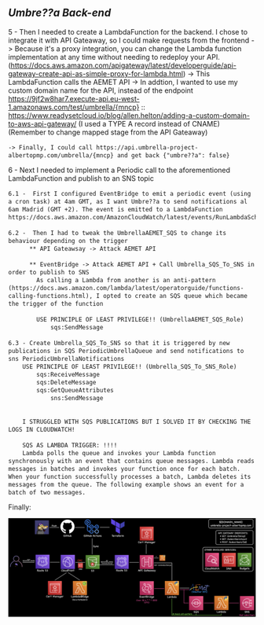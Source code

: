 ## *Umbre??a Back-end*

5 - Then I needed to create a LambdaFunction for the backend. I chose to integrate it with API Gateaway, so I could make requests from the frontend ->  Because it's a proxy integration, you can change the Lambda function implementation at any time without needing to redeploy your API.
	(https://docs.aws.amazon.com/apigateway/latest/developerguide/api-gateway-create-api-as-simple-proxy-for-lambda.html)
	-> This LambdaFunction calls the AEMET API
	-> In addtion, I wanted to use my custom domain name for the API, instead of the endpoint https://9jf2w8har7.execute-api.eu-west-1.amazonaws.com/test/umbrella/{mncp}
		:: https://www.readysetcloud.io/blog/allen.helton/adding-a-custom-domain-to-aws-api-gateway/
		(I used a TYPE A record instead of CNAME)
		(Remember to change mapped stage from the API Gateaway)

	-> Finally, I could call https://api.umbrella-project-albertopmp.com/umbrella/{mncp} and get back {"umbre??a": false}


6 -  Next I needed to implement a Periodic call to the aforementioned LambdaFunction and publish to an SNS topic

	6.1 -  First I configured EventBridge to emit a periodic event (using a cron task) at 4am GMT, as I want Umbre??a to send notifications al 6am Madrid (GMT +2). The event is emitted to a LambdaFunction
	https://docs.aws.amazon.com/AmazonCloudWatch/latest/events/RunLambdaSchedule.html

	6.2 -  Then I had to tweak the UmbrellaAEMET_SQS to change its behaviour depending on the trigger
		  ** API Gateawsay -> Attack AEMET API
		
	 	  ** EventBridge -> Attack AEMET API + Call Umbrella_SQS_To_SNS in order to publish to SNS
			As calling a Lambda from another is an anti-pattern (https://docs.aws.amazon.com/lambda/latest/operatorguide/functions-calling-functions.html), I opted to create an SQS queue which became the trigger of the function

			USE PRINCIPLE OF LEAST PRIVILEGE!! (UmbrellaAEMET_SQS_Role)
				sqs:SendMessage

	6.3 - Create Umbrella_SQS_To_SNS so that it is triggered by new publications in SQS PeriodicUmbrellaQueue and send notifications to sns PeriodicUmbrellaNotifications
		USE PRINCIPLE OF LEAST PRIVILEGE!! (Umbrella_SQS_To_SNS_Role)
			sqs:ReceiveMessage
			sqs:DeleteMessage
			sqs:GetQueueAttributes
				sns:SendMessage


		I STRUGGLED WITH SQS PUBLICATIONS BUT I SOLVED IT BY CHECKING THE LOGS IN CLOUDWATCH!

		SQS AS LAMBDA TRIGGER: !!!!
		Lambda polls the queue and invokes your Lambda function synchronously with an event that contains queue messages. Lambda reads messages in batches and invokes your function once for each batch. When your function successfully processes a batch, Lambda deletes its messages from the queue. The following example shows an event for a batch of two messages.



Finally:

![Architecture Diagram](https://github.com/albertopmp/UmbrellaProject/blob/master/front-end/src/assets/img/about-img/architecture.png)